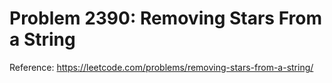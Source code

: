 # Problem 2390: Removing Stars From a String

Reference: https://leetcode.com/problems/removing-stars-from-a-string/